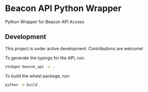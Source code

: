 # Beacon API Python Wrapper

Python Wrapper for Beacon API Access

## Development

This project is under active development. Contributions are welcome!

To generate the typings for the API, run:

```bash
stubgen beacon_api -o .
```

To build the wheel package, run:

```bash
python -m build
```
